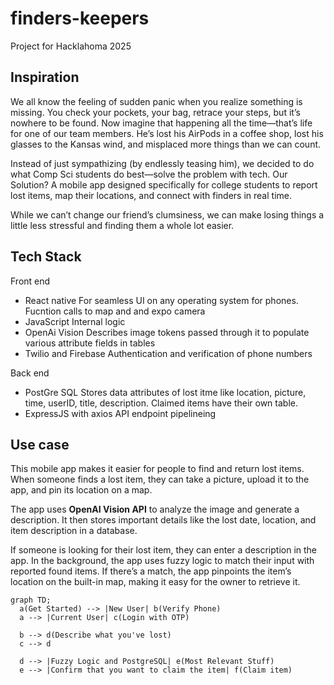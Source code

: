 # finders-keepers
Project for Hacklahoma 2025

## Inspiration
We all know the feeling of sudden panic when you realize something is missing. You check your pockets, your bag, retrace your steps, but it’s nowhere to be found. Now imagine that happening all the time—that’s life for one of our team members. He’s lost his AirPods in a coffee shop, lost his glasses to the Kansas wind, and misplaced more things than we can count.

Instead of just sympathizing (by endlessly teasing him), we decided to do what Comp Sci students do best—solve the problem with tech. Our Solution? A mobile app designed specifically for college students to report lost items, map their locations, and connect with finders in real time.

While we can’t change our friend’s clumsiness, we can make losing things a little less stressful and finding them a whole lot easier.
## Tech Stack
Front end
  - React native
      For seamless UI on any operating system for phones. Fucntion calls to
      map and and expo camera
  - JavaScript
      Internal logic
  - OpenAi Vision
      Describes image tokens passed through it to populate various
      attribute fields in tables
  - Twilio and Firebase
      Authentication and verification of phone numbers

Back end
  - PostGre SQL
      Stores data attributes of lost itme like location, picture, time, userID, title, description. Claimed items
      have their own table.
  - ExpressJS with axios
      API endpoint pipelineing


## Use case
This mobile app makes it easier for people to find and return lost items. When someone finds a lost item, they can take a picture, upload it to the app, and pin its location on a map.

The app uses **OpenAI Vision API** to analyze the image and generate a description. It then stores important details like the lost date, location, and item description in a database.

If someone is looking for their lost item, they can enter a description in the app. In the background, the app uses fuzzy logic to match their input with reported found items. If there’s a match, the app pinpoints the item’s location on the built-in map, making it easy for the owner to retrieve it.



```mermaid
graph TD;
  a(Get Started) --> |New User| b(Verify Phone)
  a --> |Current User| c(Login with OTP)

  b --> d(Describe what you've lost)
  c --> d

  d --> |Fuzzy Logic and PostgreSQL| e(Most Relevant Stuff)
  e --> |Confirm that you want to claim the item| f(Claim item)
```


